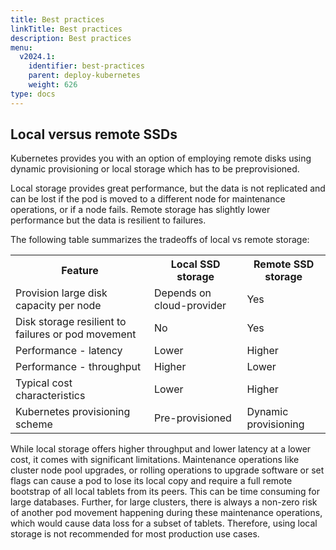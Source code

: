 ```yaml
---
title: Best practices
linkTitle: Best practices
description: Best practices
menu:
  v2024.1:
    identifier: best-practices
    parent: deploy-kubernetes
    weight: 626
type: docs
---
```


## Local versus remote SSDs

Kubernetes provides you with an option of employing remote disks using dynamic provisioning or local storage which has to be preprovisioned.

Local storage provides great performance, but the data is not replicated and can be lost if the pod is moved to a different node for maintenance operations, or if a node fails. Remote storage has slightly lower performance but the data is resilient to failures.

The following table summarizes the tradeoffs of local vs remote storage:

<table>
  <tr>
    <th>Feature</th>
    <th>Local SSD storage</th>
    <th>Remote SSD storage</th>
  </tr>
  <tr>
    <td>Provision large disk capacity per node</td>
    <td>Depends on cloud-provider</td>
    <td>Yes</td>
  </tr>
  <tr>
    <td>Disk storage resilient to failures or pod movement</td>
    <td>No</td>
    <td>Yes</td>
  </tr>
  <tr>
    <td>Performance - latency</td>
    <td>Lower</td>
    <td>Higher</td>
  </tr>
  <tr>
    <td>Performance - throughput</td>
    <td>Higher</td>
    <td>Lower</td>
  </tr>
  <tr>
    <td>Typical cost characteristics</td>
    <td>Lower</td>
    <td>Higher</td>
  </tr>
  <tr>
    <td>Kubernetes provisioning scheme</td>
    <td>Pre-provisioned</td>
    <td>Dynamic provisioning</td>
  </tr>
</table>

While local storage offers higher throughput and lower latency at a lower cost, it comes with significant limitations. Maintenance operations like cluster node pool upgrades, or rolling operations to upgrade software or set flags can cause a pod to lose its local copy and require a full remote bootstrap of all local tablets from its peers. This can be time consuming for large databases. Further, for large clusters, there is always a non-zero risk of another pod movement happening during these maintenance operations, which would cause data loss for a subset of tablets. Therefore, using local storage is not recommended for most production use cases.


